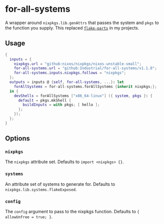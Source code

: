 # for-all-systems

A wrapper around `nixpkgs.lib.genAttrs` that passes the system and `pkgs` to the function you supply. This replaced [`flake-parts`](https://flake.parts) in my projects.

## Usage

```nix
{
  inputs = {
    nixpkgs.url = "github:nixos/nixpkgs/nixos-unstable-small";
    for-all-systems.url = "github:Industrial/for-all-systems/v1.1.0";
    for-all-systems.inputs.nixpkgs.follows = "nixpkgs";
  };
  outputs = inputs @ {self, for-all-systems, ...}: let
    forAllSystems = for-all-systems.forAllSystems {inherit nixpkgs;};
  in {
    devShells = forAllSystems ["x86_64-linux"] ({ system, pkgs }: {
      default = pkgs.mkShell {
        buildInputs = with pkgs; [ hello ];
      };
    });
  };
}
```

## Options

### `nixpkgs`

The `nixpkgs` attribute set. Defaults to `import <nixpkgs> {}`.

### `systems`

An attribute set of systems to generate for. Defaults to `nixpkgs.lib.systems.flakeExposed`.

### `config`

The `config` argument to pass to the nixpkgs function. Defaults to `{ allowUnfree = true; }`.

